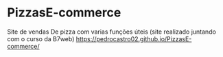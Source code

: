 # PizzasE-commerce
Site de vendas De pizza com varias funções úteis (site realizado juntando com o curso da B7web)
https://pedrocastro02.github.io/PizzasE-commerce/
